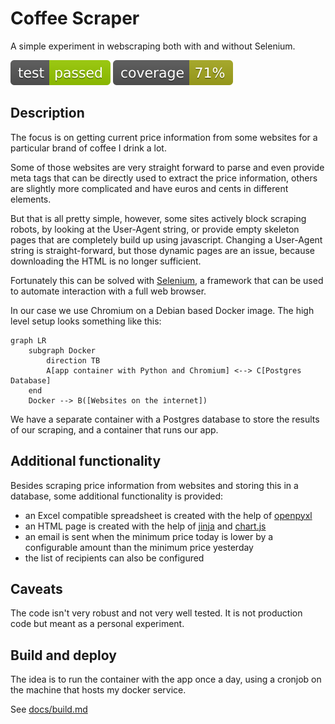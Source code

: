 # Coffee Scraper

A simple experiment in webscraping both with and without Selenium.

![Coverage](docs/images/test.svg) ![Coverage](docs/images/coverage.svg)

## Description

The focus is on getting current price information from some websites for a particular
brand of coffee I drink a lot.

Some of those websites are very straight forward to parse and even provide meta tags
that can be directly used to extract the price information, others are slightly more
complicated and have euros and cents in different elements.

But that is all pretty simple, however, some sites actively block scraping robots,
by looking at the User-Agent string, or provide empty skeleton pages that are completely
build up using javascript. Changing a User-Agent string is straight-forward,
but those dynamic pages are an issue, because downloading the HTML is no
longer sufficient.

Fortunately this can be solved with [Selenium](https://www.selenium.dev/), a framework
that can be used to automate interaction with a full web browser.

In our case we use Chromium on a Debian based Docker image. The high level setup looks
something like this:

```mermaid
graph LR
    subgraph Docker
        direction TB
        A[app container with Python and Chromium] <--> C[Postgres Database]
    end
    Docker --> B([Websites on the internet])
```
We have a separate container with a Postgres database to store the results of our scraping,
and a container that runs our app.

## Additional functionality

Besides scraping price information from websites and storing this in a database,
some additional functionality is provided:

- an Excel compatible spreadsheet is created with the help of [openpyxl](https://openpyxl.readthedocs.io)
- an HTML page is created with the help of [jinja](https://jinja.palletsprojects.com) and [chart.js](https://www.chartjs.org/)
- an email is sent when the minimum price today is lower by a configurable amount than the minimum price yesterday
- the list of recipients can also be configured

## Caveats

The code isn't very robust and not very well tested. It is not production code but meant as a personal experiment. 

## Build and deploy

The idea is to run the container with the app once a day, using a cronjob on the machine that hosts my docker service.

See [docs/build.md](docs/build.md)
